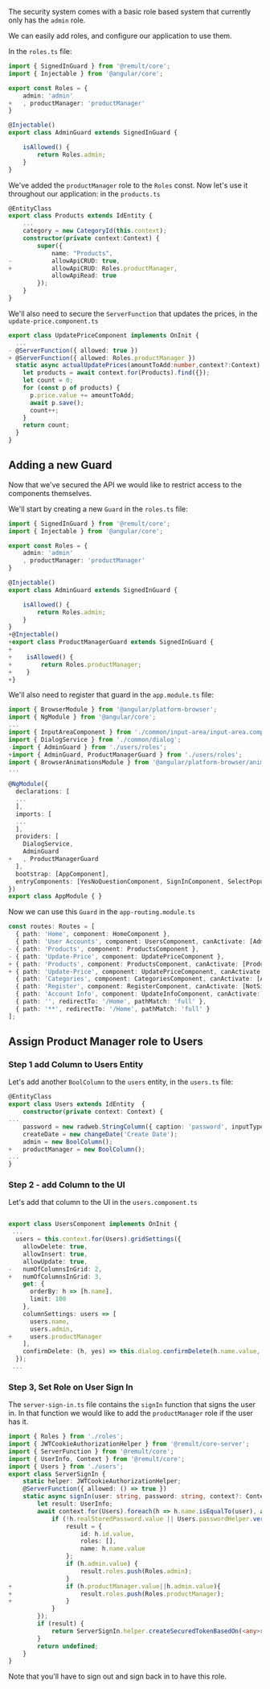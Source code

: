 The security system comes with a basic role based system that currently only has the `admin` role.

We can easily add roles, and configure our application to use them.

In the `roles.ts` file:
```ts
import { SignedInGuard } from '@remult/core';
import { Injectable } from '@angular/core';

export const Roles = { 
    admin: 'admin'
+   , productManager: 'productManager'
}

@Injectable()
export class AdminGuard extends SignedInGuard {

    isAllowed() {
        return Roles.admin;
    }
} 
```

We've added the `productManager` role to the `Roles` const.
Now let's use it throughout our application:
in the `products.ts`
```ts
@EntityClass
export class Products extends IdEntity {
    ...
    category = new CategoryId(this.context);
    constructor(private context:Context) {
        super({
            name: "Products",
-           allowApiCRUD: true,
+           allowApiCRUD: Roles.productManager,
            allowApiRead: true
        });
    }
} 
```

We'll also need to secure the `ServerFunction` that updates the prices, in the `update-price.component.ts`
```ts
export class UpdatePriceComponent implements OnInit {
  ...
- @ServerFunction({ allowed: true })
+ @ServerFunction({ allowed: Roles.productManager })
  static async actualUpdatePrices(amountToAdd:number,context?:Context) {
    let products = await context.for(Products).find({});
    let count = 0;
    for (const p of products) {
      p.price.value += amountToAdd;
      await p.save();
      count++;
    }
    return count;
  }
}
```
## Adding a new Guard
Now that we've secured the API we would like to restrict access to the components themselves.

We'll start by creating a new `Guard` in the `roles.ts` file:
```ts
import { SignedInGuard } from '@remult/core';
import { Injectable } from '@angular/core';

export const Roles = { 
    admin: 'admin'
    , productManager: 'productManager'
}

@Injectable()
export class AdminGuard extends SignedInGuard {

    isAllowed() {
        return Roles.admin;
    }
} 
+@Injectable()
+export class ProductManagerGuard extends SignedInGuard {
+
+    isAllowed() {
+        return Roles.productManager;
+    }
+} 
```

We'll also need to register that guard in the `app.module.ts` file:
```ts
import { BrowserModule } from '@angular/platform-browser';
import { NgModule } from '@angular/core';
...
import { InputAreaComponent } from './common/input-area/input-area.component';
import { DialogService } from './common/dialog';
-import { AdminGuard } from './users/roles';
+import { AdminGuard, ProductManagerGuard } from './users/roles';
import { BrowserAnimationsModule } from '@angular/platform-browser/animations';
...

@NgModule({
  declarations: [
  ...
  ],
  imports: [
  ...
  ],
  providers: [
    DialogService,
    AdminGuard
+   , ProductManagerGuard
  ],
  bootstrap: [AppComponent],
  entryComponents: [YesNoQuestionComponent, SignInComponent, SelectPopupComponent, InputAreaComponent]
})
export class AppModule { }

```

Now we can use this `Guard` in the `app-routing.module.ts`
```ts
const routes: Routes = [
  { path: 'Home', component: HomeComponent },
  { path: 'User Accounts', component: UsersComponent, canActivate: [AdminGuard] },
- { path: 'Products', component: ProductsComponent },
- { path: 'Update-Price', component: UpdatePriceComponent },
+ { path: 'Products', component: ProductsComponent, canActivate: [ProductManagerGuard] },
+ { path: 'Update-Price', component: UpdatePriceComponent, canActivate: [ProductManagerGuard] },
  { path: 'Categories', component: CategoriesComponent, canActivate: [AdminGuard] },
  { path: 'Register', component: RegisterComponent, canActivate: [NotSignedInGuard] },
  { path: 'Account Info', component: UpdateInfoComponent, canActivate: [SignedInGuard] },
  { path: '', redirectTo: '/Home', pathMatch: 'full' },
  { path: '**', redirectTo: '/Home', pathMatch: 'full' }
];
```

## Assign Product Manager role to Users

### Step 1 add Column to Users Entity
Let's add another `BoolColumn` to the `users` entity, in the `users.ts` file:
```ts
@EntityClass
export class Users extends IdEntity  {
    constructor(private context: Context) {
...
    password = new radweb.StringColumn({ caption: 'password', inputType: 'password', virtualData: () => this.realStoredPassword.value ? Users.emptyPassword : '' });
    createDate = new changeDate('Create Date');
    admin = new BoolColumn();
+   productManager = new BoolColumn();
...
}
```

### Step 2 - add Column to the UI
Let's add that column to the UI in the `users.component.ts`
```ts

export class UsersComponent implements OnInit {
 ...
  users = this.context.for(Users).gridSettings({
    allowDelete: true,
    allowInsert: true,
    allowUpdate: true,
-   numOfColumnsInGrid: 2,
+   numOfColumnsInGrid: 3,
    get: {
      orderBy: h => [h.name],
      limit: 100
    },
    columnSettings: users => [
      users.name,
      users.admin,
+     users.productManager
    ],
    confirmDelete: (h, yes) => this.dialog.confirmDelete(h.name.value, yes),
  });
 ...
```

### Step 3, Set Role on User Sign In

The `server-sign-in.ts` file contains the `signIn` function that signs the user in. In that function we would like to add the `productManager` role if the user has it.
```ts
import { Roles } from './roles';
import { JWTCookieAuthorizationHelper } from '@remult/core-server';
import { ServerFunction } from '@remult/core';
import { UserInfo, Context } from '@remult/core';
import { Users } from './users';
export class ServerSignIn {
    static helper: JWTCookieAuthorizationHelper;
    @ServerFunction({ allowed: () => true })
    static async signIn(user: string, password: string, context?: Context) {
        let result: UserInfo;
        await context.for(Users).foreach(h => h.name.isEqualTo(user), async (h) => {
            if (!h.realStoredPassword.value || Users.passwordHelper.verify(password, h.realStoredPassword.value)) {
                result = {
                    id: h.id.value,
                    roles: [],
                    name: h.name.value
                };
                if (h.admin.value) {
                    result.roles.push(Roles.admin);
                }
+               if (h.productManager.value||h.admin.value){
+                   result.roles.push(Roles.productManager);
+               }
            }
        });
        if (result) {
            return ServerSignIn.helper.createSecuredTokenBasedOn(<any>result);
        }
        return undefined;
    }
}
```

Note that you'll have to sign out and sign back in to have this role.

